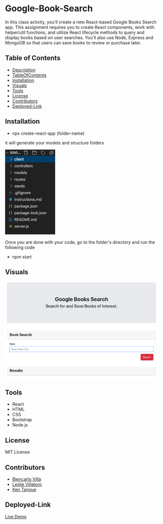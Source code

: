 # Google-Book-Search
In this class activity, you'll create a new React-based Google Books Search app. This assignment requires you to create React components, work with helper/util functions, and utilize React lifecycle methods to query and display books based on user searches. You'll also use Node, Express and MongoDB so that users can save books to review or purchase later.


## Table of Contents
  * [Description](#Description)
  * [TableOfContents](#TableOfContents)
  * [Installation](#Installation)
  * [Visuals](Visuals)
  * [Tools](#Tools)
  * [License](#license)
  * [Contributors](#Contributors)
  * [Deployed-Link](#Deployed-Link)
 

## Installation 
* npx create-react-app (folder-name) 

it will generate your models and structure folders

![models](assets/models.png)


Once you are done with your code, go to the folder's directory and run the following code 
* npm start

## Visuals
![visual](assets/visuals.png)


## Tools
* React 
* HTML
* CSS
* Bootstrap
* Node.js

## License
MIT License
  
## Contributors
  * [Biencarlo Villa](https://github.com/biencarlovilla)
  * [Leslie Villatoro](https://github.com/leslievill)
  * [Ken Tanoue](https://github.com/kent28808)
   
## Deployed-Link
  [Live Demo](https://team8googlesearch.herokuapp.com/)